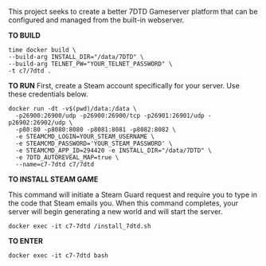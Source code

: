This project seeks to create a better 7DTD Gameserver platform that can be configured and managed from the built-in webserver.

**TO BUILD**

```
time docker build \
--build-arg INSTALL_DIR="/data/7DTD" \
--build-arg TELNET_PW="YOUR_TELNET_PASSWORD" \
-t c7/7dtd .
```

**TO RUN** First, create a Steam account specifically for your server. Use these credentials below.

```
docker run -dt -v$(pwd)/data:/data \
  -p26900:26900/udp -p26900:26900/tcp -p26901:26901/udp -p26902:26902/udp \
  -p80:80 -p8080:8080 -p8081:8081 -p8082:8082 \
  -e STEAMCMD_LOGIN=YOUR_STEAM_USERNAME \
  -e STEAMCMD_PASSWORD='YOUR_STEAM_PASSWORD' \
  -e STEAMCMD_APP_ID=294420 -e INSTALL_DIR="/data/7DTD" \
  -e 7DTD_AUTOREVEAL_MAP=true \
  --name=c7-7dtd c7/7dtd
```

**TO INSTALL STEAM GAME**

This command will initiate a Steam Guard request and require you to type in the code that Steam emails you. When this command completes, your server will begin generating a new world and will start the server.

```
docker exec -it c7-7dtd /install_7dtd.sh
```

**TO ENTER**

```
docker exec -it c7-7dtd bash
```
